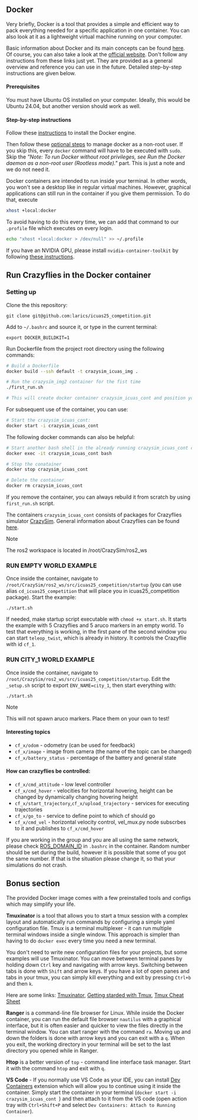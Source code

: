## Docker
Very briefly, Docker is a tool that provides a simple and efficient way to pack everything needed for a specific application in one container. You can also look at it as a lightweight virtual machine running on your computer.

Basic information about Docker and its main concepts can be found [here](https://github.com/larics/docker_files/wiki). Of course, you can also take a look at the [official website](https://www.docker.com/). Don't follow any instructions from these links just yet. They are provided as a general overview and reference you can use in the future. Detailed step-by-step instructions are given below.

#### Prerequisites
You must have Ubuntu OS installed on your computer. Ideally, this would be Ubuntu 24.04, but another version should work as well. 

#### Step-by-step instructions
Follow these [instructions](https://docs.docker.com/engine/install/ubuntu/) to install the Docker engine.

Then follow these [optional steps](https://docs.docker.com/engine/install/linux-postinstall/#manage-docker-as-a-non-root-user) to manage docker as a non-root user. If you skip this, every `docker` command will have to be executed with `sudo`. Skip the _"Note: To run Docker without root privileges, see Run the Docker daemon as a non-root user (Rootless mode)."_ part. This is just a note and we do not need it.

Docker containers are intended to run inside your terminal. In other words, you won't see a desktop like in regular virtual machines. However, graphical applications can still run in the container if you give them permission. To do that, execute
```bash
xhost +local:docker
```
To avoid having to do this every time, we can add that command to our `.profile` file which executes on every login.
```bash
echo "xhost +local:docker > /dev/null" >> ~/.profile
```

If you have an NVIDIA GPU, please install `nvidia-container-toolkit` by following [these instructions](https://docs.nvidia.com/datacenter/cloud-native/container-toolkit/latest/install-guide.html).


## Run Crazyflies in the Docker container

### Setting up

Clone the this repository:
```
git clone git@github.com:larics/icuas25_competition.git
```
Add  to  `~/.bashrc` and source it, or type in the current terminal:
```
export DOCKER_BUILDKIT=1
```
Run Dockerfile from the project root directory using the following commands:
```bash
# Build a Dockerfile
docker build --ssh default -t crazysim_icuas_img .

# Run the crazysim_img2 container for the fist time
./first_run.sh

# This will create docker container crazysim_icuas_cont and position you into the container

```

For subsequent use of the container, you can use:
```bash
# Start the crazysim_icuas_cont:
docker start -i crazysim_icuas_cont

```

The following docker commands can also be helpful:
```bash
# Start another bash shell in the already running crazysim_icuas_cont container:
docker exec -it crazysim_icuas_cont bash

# Stop the conatainer
docker stop crazysim_icuas_cont

# Delete the container
docker rm crazysim_icuas_cont

```

If you remove the container, you can always rebuild it from scratch by using `first_run.sh` script. 


The containers `crazysim_icuas_cont` consists of packages for Crazyflies simulator [CrazySim](https://github.com/gtfactslab/CrazySim). General information about Crazyflies can be found [here](https://www.bitcraze.io/products/crazyflie-2-1/).

> [!NOTE]
> The ros2 workspace is located in /root/CrazySim/ros2_ws

### RUN EMPTY WORLD EXAMPLE

Once inside the container, navigate to `/root/CrazySim/ros2_ws/src/icuas25_competition/startup` (you can use alias `cd_icuas25_competition` that will place you in icuas25_competition package). Start the example: 

```
./start.sh
```

If needed, make startup script executable with `chmod +x start.sh`. It starts the example with 5 Crazyflies and 5 aruco markers in an empty world. To test that everything is working, in the first pane of the second window you can start `teleop_twist`, which is already in history. It controls the Crazyflie with id `cf_1`.

### RUN CITY_1 WORLD EXAMPLE
Once inside the container, navigate to `/root/CrazySim/ros2_ws/src/icuas25_competition/startup`. Edit the `_setup.sh` script to export `ENV_NAME=city_1`, then start everything with:
```
./start.sh
```
> [!NOTE]
> This will not spawn aruco markers. Place them on your own to test!

#### Interesting topics

* `cf_x/odom` - odometry (can be used for feedback)
* `cf_x/image` - image from camera (the name of the topic can be changed)
* `cf_x/battery_status` - percentage of the battery and general state

#### How can crazyflies be controlled:
* `cf_x/cmd_attitude` - low level controller
* `cf_x/cmd_hover` - velocities for horizontal hovering, height can be changed by dynamically changing hovering height 
* `cf_x/start_trajectory`,`cf_x/upload_trajectory` - services for executing trajectories
* `cf_x/go_to` - service to define point to which cf should go
* `cf_x/cmd_vel` - horizontal velocity control, vel_mux.py node subscrbes to it and publishes to `cf_x/cmd_hover`

If you are working in the group and you are all using the same network, please check [ROS_DOMAIN_ID](https://docs.ros.org/en/eloquent/Tutorials/Configuring-ROS2-Environment.html#the-ros-domain-id-variable) in `.bashrc` in the container. Random number should be set during the build, however it is possible that some of you got the same number. If that is the situation please change it, so that your simulations do not crash.


## Bonus section
The provided Docker image comes with a few preinstalled tools and configs which may simplify your life.

**Tmuxinator** is a tool that allows you to start a tmux session with a complex layout and automatically run commands by configuring a simple yaml configuration file. Tmux is a terminal multiplexer - it can run multiple terminal windows inside a single window. This approach is simpler than having to do `docker exec` every time you need a new terminal.

You don't need to write new configuration files for your projects, but some examples will use Tmuxinator. You can move between terminal panes by holding down `Ctrl` key and navigating with arrow keys. Switching between tabs is done with `Shift` and arrow keys. If you have a lot of open panes and tabs in your tmux, you can simply kill everything and exit by pressing `Ctrl+b` and then `k`.

Here are some links: [Tmuxinator](https://github.com/tmuxinator/tmuxinator), [Getting starded with Tmux](https://linuxize.com/post/getting-started-with-tmux/), [Tmux Cheat Sheet](https://tmuxcheatsheet.com/)

**Ranger** is a command-line file browser for Linux. While inside the Docker container, you can run the default file browser `nautilus` with a graphical interface, but it is often easier and quicker to view the files directly in the terminal window. You can start ranger with the command `ra`. Moving up and down the folders is done with arrow keys and you can exit with a `q`. When you exit, the working directory in your terminal will be set to the last directory you opened while in Ranger.

**Htop** is a better version of `top` - command line interface task manager. Start it with the command `htop` and exit with `q`.

**VS Code** - If you normally use VS Code as your IDE, you can install [Dev Containers](https://code.visualstudio.com/docs/remote/containers#_sharing-git-credentials-with-your-container) extension which will allow you to continue using it inside the container. Simply start the container in your terminal (`docker start -i crazysim_icuas_cont `) and then attach to it from the VS code (open action tray with `Ctrl+Shift+P` and select `Dev Containers: Attach to Running Container`).
